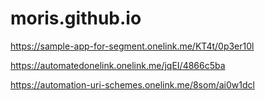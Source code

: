 # moris.github.io


<a href="https://sample-app-for-segment.onelink.me/KT4t/0p3er10l">https://sample-app-for-segment.onelink.me/KT4t/0p3er10l</a>


<a href="https://automatedonelink.onelink.me/jqEI/4866c5ba?af_force_deeplink=true">https://automatedonelink.onelink.me/jqEI/4866c5ba</a>

<a href="https://automation-uri-schemes.onelink.me/8som/ai0w1dcl?af_force_deeplink=true">https://automation-uri-schemes.onelink.me/8som/ai0w1dcl</a>

